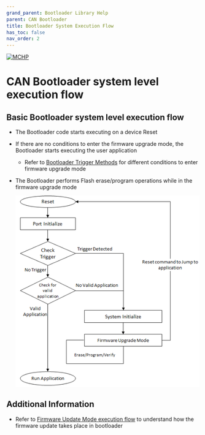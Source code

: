 ```yaml
---
grand_parent: Bootloader Library Help
parent: CAN Bootloader
title: Bootloader System Execution Flow
has_toc: false
nav_order: 2
---
```


[![MCHP](https://www.microchip.com/ResourcePackages/Microchip/assets/dist/images/logo.png)](https://www.microchip.com)

# CAN Bootloader system level execution flow

## Basic Bootloader system level execution flow

- The Bootloader code starts executing on a device Reset

- If there are no conditions to enter the firmware upgrade mode, the Bootloader starts executing the user application
    - Refer to [Bootloader Trigger Methods](../../../../docs/bootloader_trigger_methods.md) for different conditions to enter firmware upgrade mode

- The Bootloader performs Flash erase/program operations while in the firmware upgrade mode

    <p align="center">
        <img src = "../images/basic_bootloader_execution_flow.png"/>
    </p>

## Additional Information

- Refer to [Firmware Update Mode execution flow](./can_bootloader_firmware_update_execution_flow.md) to understand how the firmware update takes place in bootloader
